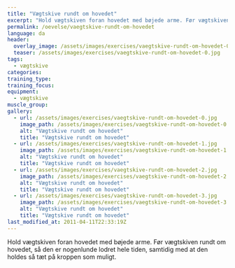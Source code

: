 ```yaml
---
title: "Vægtskive rundt om hovedet"
excerpt: "Hold vægtskiven foran hovedet med bøjede arme. Før vægtskiven rundt om hovedet, så den er nogenlunde lodret hele tiden, samtidig med at den holdes så tæt på kroppen som muligt."
permalink: /oevelse/vaegtskive-rundt-om-hovedet
language: da
header:
  overlay_image: /assets/images/exercises/vaegtskive-rundt-om-hovedet-0.jpg
  teaser: /assets/images/exercises/vaegtskive-rundt-om-hovedet-0.jpg
tags:
  - vægtskive
categories:
training_type: 
training_focus: 
equipment:
  - vægtskive
muscle_group:
gallery:
  - url: /assets/images/exercises/vaegtskive-rundt-om-hovedet-0.jpg
    image_path: /assets/images/exercises/vaegtskive-rundt-om-hovedet-0.jpg
    alt: "Vægtskive rundt om hovedet"
    title: "Vægtskive rundt om hovedet"
  - url: /assets/images/exercises/vaegtskive-rundt-om-hovedet-1.jpg
    image_path: /assets/images/exercises/vaegtskive-rundt-om-hovedet-1.jpg
    alt: "Vægtskive rundt om hovedet"
    title: "Vægtskive rundt om hovedet"
  - url: /assets/images/exercises/vaegtskive-rundt-om-hovedet-2.jpg
    image_path: /assets/images/exercises/vaegtskive-rundt-om-hovedet-2.jpg
    alt: "Vægtskive rundt om hovedet"
    title: "Vægtskive rundt om hovedet"
  - url: /assets/images/exercises/vaegtskive-rundt-om-hovedet-3.jpg
    image_path: /assets/images/exercises/vaegtskive-rundt-om-hovedet-3.jpg
    alt: "Vægtskive rundt om hovedet"
    title: "Vægtskive rundt om hovedet"
last_modified_at: 2011-04-11T22:33:19Z
---
```


Hold vægtskiven foran hovedet med bøjede arme. Før vægtskiven rundt om hovedet, så den er nogenlunde lodret hele tiden, samtidig med at den holdes så tæt på kroppen som muligt.
